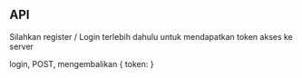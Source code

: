 ## API

Silahkan register / Login terlebih dahulu untuk mendapatkan token akses ke server

login, POST, mengembalikan
    {
        token: <token>
    }